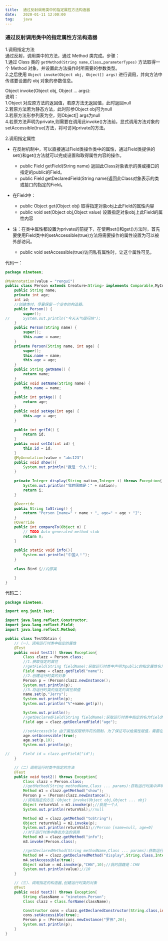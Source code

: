 ```yaml
---
title:  通过反射调用类中的指定属性方法构造器
date:   2020-01-11 12:00:00
tag:    java
---
```


### 通过反射调用类中的指定属性方法构造器


1.调用指定方法  
通过反射，调用类中的方法，通过 Method 类完成。步骤：   
1.通过 Class 类的 `getMethod(String name,Class…parameterTypes)` 方法取得一个 Method 对象，并设置此方法操作时所需要的参数类型。   
2.之后使用 `Object invoke(Object obj, Object[] args)` 进行调用，并向方法中传递要设置的 obj 对象的参数信息。   

Object invoke(Object obj, Object …  args):   
说明：   
    1.Object 对应原方法的返回值，若原方法无返回值，此时返回null   
    2.若原方法若为静态方法，此时形参Object obj可为null   
    3.若原方法形参列表为空，则Object[] args为null   
    4.若原方法声明为private,则需要在调用此invoke()方法前，显式调用方法对象的   setAccessible(true)方法，将可访问private的方法。   

2.调用指定属性   
- 在反射机制中，可以直接通过Field类操作类中的属性，通过Field类提供的set()和get()方法就可以完成设置和取得属性内容的操作。
    - public Field getField(String name) 返回此Class对象表示的类或接口的指定的public的Field。
    - public Field getDeclaredField(String name)返回此Class对象表示的类或接口的指定的Field。

- 在Field中：
    - public Object get(Object obj) 取得指定对象obj上此Field的属性内容
    - public void set(Object obj,Object value) 设置指定对象obj上此Field的属性内容


- 注：在类中属性都设置为private的前提下，在使用set()和get()方法时，首先要使用Field类中的setAccessible(true)方法将需要操作的属性设置为可以被外部访问。
    - public void setAccessible(true)访问私有属性时，让这个属性可见。 






代码一：
```java
package nineteen;

@MyAnnotation(value = "rengui")
public class Person extends Creature<String> implements Comparable,MyInterface{
	public String name;
	private int age;
	int id;
	//创建类时，尽量保留一个空参的构造器。
	public Person() {
		super();
//		System.out.println("今天天气很闷热");
	}
	public Person(String name) {
		super();
		this.name = name;
	}
	private Person(String name, int age) {
		super();
		this.name = name;
		this.age = age;
	}
	public String getName() {
		return name;
	}
	public void setName(String name) {
		this.name = name;
	}
	public int getAge() {
		return age;
	}
	public void setAge(int age) {
		this.age = age;
	}
	
	public int getId() {
		return id;
	}
	public void setId(int id) {
		this.id = id;
	}
	@MyAnnotation(value = "abc123")
	public void show(){
		System.out.println("我是一个人！");
	}
	
	private Integer display(String nation,Integer i) throws Exception{
		System.out.println("我的国籍是：" + nation);
		return i;
	}

	@Override
	public String toString() {
		return "Person [name=" + name + ", age=" + age + "]";
	}
	@Override
	public int compareTo(Object o) {
		// TODO Auto-generated method stub
		return 0;
	}
	
	public static void info(){
		System.out.println("中国人！");
	}
	
	class Bird {//内部类

	}
}
```

代码二：
```java
package nineteen;

import org.junit.Test;

import java.lang.reflect.Constructor;
import java.lang.reflect.Field;
import java.lang.reflect.Method;

public class TestObtain {
    //（一）、调用运行时类中指定的属性
    @Test
    public void test1() throws Exception{
        Class clazz = Person.class;
        //1.获取指定的属性
        //getField(String fieldName):获取运行时类中声明为public的指定属性名为fieldName的属性
        Field name = clazz.getField("name");
        //2.创建运行时类的对象
        Person p = (Person)clazz.newInstance();
        System.out.println(p);
        //3.将运行时类的指定的属性赋值
        name.set(p,"Jerry");
        System.out.println(p);
        System.out.println("%"+name.get(p));

        System.out.println();
        //getDeclaredField(String fieldName):获取运行时类中指定的名为fieldName的属性
        Field age = clazz.getDeclaredField("age");

        //setAccessible 由于属性权限修饰符的限制，为了保证可以给属性赋值，需要在操作前使得此属性可被操作。
        age.setAccessible(true);
        age.set(p,10);
        System.out.println(p);

//		Field id = clazz.getField("id");
    }

    //（二）调用运行时类中指定的方法
    @Test
    public void test2() throws Exception{
        Class clazz = Person.class;
        //getMethod(String methodName,Class ... params):获取运行时类中声明为public的指定的方法
        Method m1 = clazz.getMethod("show");
        Person p = (Person)clazz.newInstance();
        //调用指定的方法：Object invoke(Object obj,Object ... obj)
        Object returnVal = m1.invoke(p);//我是一个人
        System.out.println(returnVal);//null

        Method m2 = clazz.getMethod("toString");
        Object returnVal1 = m2.invoke(p);
        System.out.println(returnVal1);//Person [name=null, age=0]
        //对于运行时类中静态方法的调用
        Method m3 = clazz.getMethod("info");
        m3.invoke(Person.class);

        //getDeclaredMethod(String methodName,Class ... params):获取运行时类中声明了的指定的方法
        Method m4 = clazz.getDeclaredMethod("display",String.class,Integer.class);
        m4.setAccessible(true);
        Object value = m4.invoke(p,"CHN",10);//我的国籍是：CHN
        System.out.println(value);//10
    }

    //（三）、调用指定的构造器,创建运行时类的对象
    @Test
    public void test3() throws Exception{
        String className = "nineteen.Person";
        Class clazz = Class.forName(className);

        Constructor cons = clazz.getDeclaredConstructor(String.class,int.class);
        cons.setAccessible(true);
        Person p = (Person)cons.newInstance("罗伟",20);
        System.out.println(p);
    }
}
```